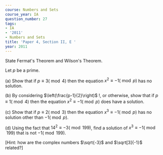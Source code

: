 ```yaml
---
course: Numbers and Sets
course_year: IA
question_number: 27
tags:
- IA
- '2011'
- Numbers and Sets
title: 'Paper 4, Section II, E '
year: 2011
---
```




State Fermat's Theorem and Wilson's Theorem.

Let $p$ be a prime.

(a) Show that if $p \equiv 3(\bmod 4)$ then the equation $x^{2} \equiv-1(\bmod p)$ has no solution.

(b) By considering $\left(\frac{p-1}{2}\right)$ !, or otherwise, show that if $p \equiv 1(\bmod 4)$ then the equation $x^{2} \equiv-1(\bmod p)$ does have a solution.

(c) Show that if $p \equiv 2(\bmod 3)$ then the equation $x^{3} \equiv-1(\bmod p)$ has no solution other than $-1(\bmod p)$.

(d) Using the fact that $14^{2} \equiv-3(\bmod 199)$, find a solution of $x^{3} \equiv-1(\bmod 199)$ that is not $-1(\bmod 199)$.

[Hint: how are the complex numbers $\sqrt{-3}$ and $\sqrt[3]{-1}$ related?]